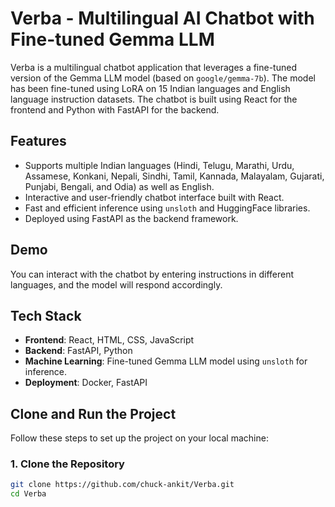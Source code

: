 # Verba - Multilingual AI Chatbot with Fine-tuned Gemma LLM

Verba is a multilingual chatbot application that leverages a fine-tuned version of the Gemma LLM model (based on `google/gemma-7b`). The model has been fine-tuned using LoRA on 15 Indian languages and English language instruction datasets. The chatbot is built using React for the frontend and Python with FastAPI for the backend.

## Features

- Supports multiple Indian languages (Hindi, Telugu, Marathi, Urdu, Assamese, Konkani, Nepali, Sindhi, Tamil, Kannada, Malayalam, Gujarati, Punjabi, Bengali, and Odia) as well as English.
- Interactive and user-friendly chatbot interface built with React.
- Fast and efficient inference using `unsloth` and HuggingFace libraries.
- Deployed using FastAPI as the backend framework.

## Demo

You can interact with the chatbot by entering instructions in different languages, and the model will respond accordingly.

## Tech Stack

- **Frontend**: React, HTML, CSS, JavaScript
- **Backend**: FastAPI, Python
- **Machine Learning**: Fine-tuned Gemma LLM model using `unsloth` for inference.
- **Deployment**: Docker, FastAPI

## Clone and Run the Project

Follow these steps to set up the project on your local machine:

### 1. Clone the Repository

```bash
git clone https://github.com/chuck-ankit/Verba.git
cd Verba
